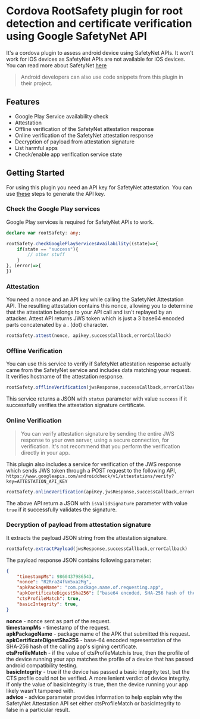 # Cordova RootSafety plugin for root detection and certificate verification using Google SafetyNet API

It's a cordova plugin to assess android device using SafetyNet APIs. It won't work for iOS devices as SafetyNet APIs are not available for iOS devices. You can read more about SafetyNet [here](https://developer.android.com/training/safetynet)
> Android developers can also use code snippets from this plugin in their project.
## Features
- Google Play Service availability check
- Attestation 
- Offline verification of the SafetyNet attestation response
- Online verification of the SafetyNet attestation response
- Decryption of payload from attestation signature 
- List harmful apps
- Check/enable app verification service state

## Getting Started

For using this plugin you need an API key for SafetyNet attestation. You can use [these](https://developer.android.com/training/safetynet/attestation.html#obtain-api-key) steps to generate the API key.

### Check the Google Play services
Google Play services is required for SafetyNet APIs to work. 
```typescript
declare var rootSafety: any;
```
```typescript
rootSafety.checkGooglePlayServicesAvailability((state)=>{
	if(state == "success"){
		// other stuff
	}
}, (error)=>{
})
```

### Attestation 
You need a nonce and an API key while calling the SafetyNet Attestation API. The resulting attestation contains this nonce, allowing you to determine that the attestation belongs to your API call and isn't replayed by an attacker.
Attest API returns JWS token which is just a 3 base64 encoded parts concatenated by a . (dot) character.
```typescript
rootSafety.attest(nonce, apikey,successCallback,errorCallback)
```

### Offline Verification 
You can use this service to verify if SafetyNet attestation response actually came from the SafetyNet service and includes data matching your request. It verifies hostname of the attestation response.
```typescript
rootSafety.offlineVerification(jwsResponse,successCallback,errorCallback)
```
This service returns a JSON with `status` parameter with value `success` if it successfully verifies the attestation signature certificate.

### Online Verification 
>You can verify attestation signature by sending the entire JWS response to your own server, using a secure connection, for verification. It's not recommend that you perform the verification directly in your app.

This plugin also includes a service for verification of the JWS response which sends JWS token through a POST request to the following API, `https://www.googleapis.com/androidcheck/v1/attestations/verify?key=ATTESTATION_API_KEY` 

```typescript
rootSafety.onlineVerification(apiKey,jwsResponse,successCallback,errorCallback)
```
The above API return a JSON with `isValidSignature` parameter with value `true` if it successfully validates the signature.

### Decryption of payload from attestation signature 
It extracts the payload JSON string from the attestation signature.
```typescript
rootSafety.extractPayload(jwsResponse,successCallback,errorCallback)
```
The payload response JSON contains following parameter:
```json
{  
	"timestampMs": 9860437986543,  
	"nonce": "R2Rra24fVm5xa2Mg",  
	"apkPackageName": "com.package.name.of.requesting.app", 
	"apkCertificateDigestSha256": ["base64 encoded, SHA-256 hash of the certificate used to sign requesting app"],  
	"ctsProfileMatch": true,  
	"basicIntegrity": true,
}
```
**nonce** -  nonce sent as part of the request.<br/>
**timestampMs** - timestamp of the request.<br/>
**apkPackageName** - package name of the APK that submitted this request.<br/>
**apkCertificateDigestSha256** - base-64 encoded representation of the SHA-256 hash of the calling app's signing certificate.<br/>
**ctsProfileMatch** -  if the value of ctsProfileMatch is true, then the profile of the device running your app matches the profile of a device that has passed android compatibility testing.<br/>
**basicIntegrity** - true if the device has passed a basic integrity test, but the CTS profile could not be verified. A more lenient verdict of device integrity. If only the value of basicIntegrity is true, then the device running your app likely wasn't tampered with.<br/>
**advice** -  advice parameter provides information to help explain why the SafetyNet Attestation API set either ctsProfileMatch or basicIntegrity to false in a particular result.<br/>
